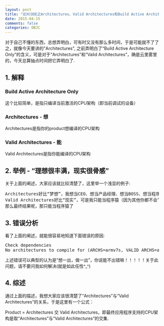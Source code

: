 ```yaml
---
layout: post
title: "论XCODE之Architectures、Valid Architectures和Build Active Architecture Only"
date: 2015-04-15
comments: false
categories: OBJC
---
```


对于自己不懂的东西，总想弄明白，可有时又没有那么多时间，于是可能就不了了之，就像今天要讲的"Architectures", 之前弄明白了“Build Active Architecture Only”的含义，可是对于“Architectures”和“Valid Architectures”，确是云里雾里的，今天总算抽点时间把它弄明白了.

## 1. 解释

###  Build Active Architecture Only
 这个比较简单，是指只编译当前激活的CPU架构（即当前调试的设备）

###  Architectures	 - 想
 Architectures是指你的product想编译的CPU架构

###  Valid Architectures - 能
Valid Architectures是指你能编译的CPU架构

## 2. 举例 - “理想很丰满，现实很骨感”
关于上面的阐述，大家应该就比较清楚了，这里举一个浅显的例子:
<pre>
Architectures好比“梦想”，我想当CEO、想当产品经理、想当BOSS、想当程序猿
Valid Architectures好比“现实”，可是我只能当程序猿（因为其他你都不会^_^）
那么最终结果呢，那只能当程序猿了
</pre>

## 3. 错误分析
看了上面的阐述，就能很容易地知道下面错误的原因:
<pre>
Check dependencies
No architectures to compile for (ARCHS=armv7s, VALID_ARCHS=arm64).
</pre>
上述错误可以典型的认为是“想一出，做一出”，你说能不出错嘛！！！！！关于此问题，请不要问我如何解决(就是如此任性^_^)

## 4. 综述
通过上面的描述，我想大家应该很清楚了“Architectures”与“Valid Architectures”的关系，于是这里有一个公式：

Product = Architectures 交 Valid Architectures，即最终应用程序支持的CPU架构是取“Architectures”与“Valid Architectures”的交集.
